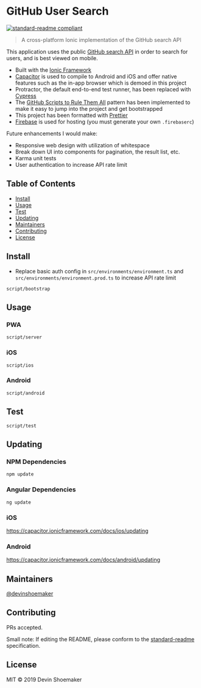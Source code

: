 # GitHub User Search

[![standard-readme compliant](https://img.shields.io/badge/standard--readme-OK-green.svg?style=flat-square)](https://github.com/RichardLitt/standard-readme)

> A cross-platform Ionic implementation of the GitHub search API

This application uses the public [GitHub search API](https://developer.github.com/v3/search/) in order to search for users, and is best viewed on mobile.

- Built with the [Ionic Framework](https://ionicframework.com/docs)
- [Capacitor](https://capacitor.ionicframework.com/docs/) is used to compile to Android and iOS and offer native features such as the in-app browser which is demoed in this project
- Protractor, the default end-to-end test runner, has been replaced with [Cypress](https://cypress.io)
- The [GitHub Scripts to Rule Them All](https://github.com/github/scripts-to-rule-them-all) pattern has been implemented to make it easy to jump into the project and get bootstrapped
- This project has been formatted with [Prettier](https://prettier.io)
- [Firebase](https://firebase.google.com) is used for hosting (you must generate your own `.firebaserc`)

Future enhancements I would make:

- Responsive web design with utilization of whitespace
- Break down UI into components for pagination, the result list, etc.
- Karma unit tests
- User authentication to increase API rate limit

## Table of Contents

- [Install](#install)
- [Usage](#usage)
- [Test](#test)
- [Updating](#updating)
- [Maintainers](#maintainers)
- [Contributing](#contributing)
- [License](#license)

## Install

- Replace basic auth config in `src/environments/environment.ts` and `src/environments/environment.prod.ts` to increase API rate limit

```
script/bootstrap
```

## Usage

### PWA

```
script/server
```

### iOS

```
script/ios
```

### Android

```
script/android
```

## Test

```
script/test
```

## Updating

### NPM Dependencies

```
npm update
```

### Angular Dependencies

```
ng update
```

### iOS

https://capacitor.ionicframework.com/docs/ios/updating

### Android

https://capacitor.ionicframework.com/docs/android/updating

## Maintainers

[@devinshoemaker](https://github.com/devinshoemaker)

## Contributing

PRs accepted.

Small note: If editing the README, please conform to the [standard-readme](https://github.com/RichardLitt/standard-readme) specification.

## License

MIT © 2019 Devin Shoemaker
